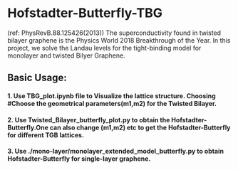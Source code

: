 # Hofstadter-Butterfly-TBG 
(ref: PhysRevB.88.125426(2013))
The superconductivity found in twisted bilayer graphene is the Physics World 2018 Breakthrough of the Year. In this project, we solve the Landau levels for the tight-binding model for monolayer and twisted Bilyer Graphene.

## Basic Usage:
#### 1. Use TBG_plot.ipynb file to Visualize the lattice structure. Choosing #Choose the geometrical parameters(m1,m2) for the Twisted Bilayer.  
#### 2. Use Twisted_Bilayer_butterfly_plot.py to obtain the Hofstadter-Butterfly.One can also change (m1,m2) etc to get the Hofstadter-Butterfly for different TGB lattices.
#### 3. Use ./mono-layer/monolayer_extended_model_butterfly.py to obtain Hofstadter-Butterfly for single-layer graphene.
